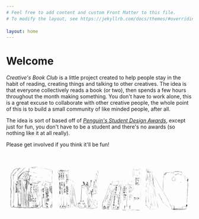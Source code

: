 ```yaml
---
# Feel free to add content and custom Front Matter to this file.
# To modify the layout, see https://jekyllrb.com/docs/themes/#overriding-theme-defaults

layout: home
---
```


# Welcome

*Creative's Book Club* is a little project created to help people stay in the habit of reading, creating things and talking to other creatives. The idea is that everyone collectively reads a book (or two), then spends a few hours throughout the month making something. You don't have to work alone, this is a great excuse to collaborate with other creative people, the whole point of this is to build a small community of like minded people, after all. 

The idea is sort of based off of [*Penguin's Student Design Awards*](https://www.penguin.co.uk/company/work-with-us/student-design-award/student-design-award.html), except just for fun, you don't have to be a student and there's no awards (so nothing like it at all really). 

Please get involved if you think it'll be fun! 

<img style="mix-blend-mode:multiply;" alt="Some decorative books and stuff" src="/assets/img/home-books.png">